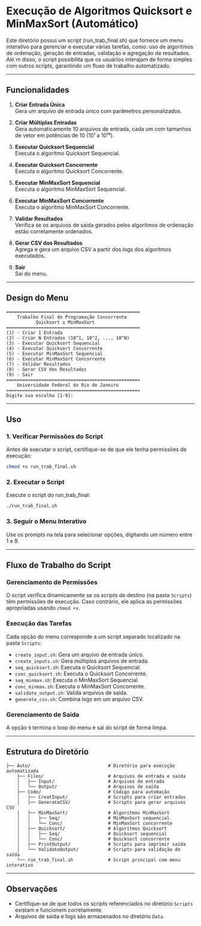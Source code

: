 # Execução de Algoritmos Quicksort e MinMaxSort (Automático)

Este diretório possui um script (run_trab_final.sh) que fornece um menu interativo para gerenciar e executar várias tarefas, como: uso de algoritmos de ordenação, geração de entradas, validação e agregação de resultados. Ale´m disso, o script possibilita que os usuários interajam de forma simples com outros scripts, garantindo um fluxo de trabalho automatizado.

---

## Funcionalidades

1. **Criar Entrada Única**  
   Gera um arquivo de entrada único com parâmetros personalizados.

2. **Criar Múltiplas Entradas**  
   Gera automaticamente 10 arquivos de entrada, cada um com tamanhos de vetor em potências de 10 (10¹ a 10¹⁰).

3. **Executar Quicksort Sequencial**  
   Executa o algoritmo Quicksort Sequencial.

4. **Executar Quicksort Concorrente**  
   Executa o algoritmo Quicksort Concorrente.

5. **Executar MinMaxSort Sequencial**  
   Executa o algoritmo MinMaxSort Sequencial.

6. **Executar MinMaxSort Concorrente**  
   Executa o algoritmo MinMaxSort Concorrente.

7. **Validar Resultados**  
   Verifica se os arquivos de saída gerados pelos algoritmos de ordenação estão corretamente ordenados.

8. **Gerar CSV dos Resultados**  
   Agrega e gera um arquivo CSV a partir dos logs dos algoritmos executados.

9. **Sair**  
   Sai do menu.

---

## Design do Menu

```plaintext
==================================================
    Trabalho Final de Programação Concorrente
           Quicksort x MinMaxSort
==================================================
(1) - Criar 1 Entrada
(2) - Criar N Entradas (10^1, 10^2, ..., 10^N)
(3) - Executar Quicksort Sequencial
(4) - Executar Quicksort Concorrente
(5) - Executar MinMaxSort Sequencial
(6) - Executar MinMaxSort Concorrente
(7) - Validar Resultados
(8) - Gerar CSV dos Resultados
(9) - Sair
==================================================
    Universidade Federal do Rio de Janeiro
==================================================
Digite sua escolha [1-9]:
```

---

## Uso

### 1. Verificar Permissões do Script
Antes de executar o script, certifique-se de que ele tenha permissões de execução:
```bash
chmod +x run_trab_final.sh
```

### 2. Executar o Script
Execute o script do run_trab_final:
```bash
./run_trab_final.sh
```

### 3. Seguir o Menu Interativo
Use os prompts na tela para selecionar opções, digitando um número entre 1 e 9.

---

## Fluxo de Trabalho do Script

### Gerenciamento de Permissões
O script verifica dinamicamente se os scripts de destino (na pasta `Scripts`) têm permissões de execução. Caso contrário, ele aplica as permissões apropriadas usando `chmod +x`.

### Execução das Tarefas
Cada opção do menu corresponde a um script separado localizado na pasta `Scripts`:
- `create_input.sh`: Gera um arquivo de entrada único.
- `create_inputs.sh`: Gera múltiplos arquivos de entrada.
- `seq_quicksort.sh`: Executa o Quicksort Sequencial.
- `conc_quicksort.sh`: Executa o Quicksort Concorrente.
- `seq_minmax.sh`: Executa o MinMaxSort Sequencial.
- `conc_minmax.sh`: Executa o MinMaxSort Concorrente.
- `validate_output.sh`: Valida arquivos de saída.
- `generate_csv.sh`: Combina logs em um arquivo CSV.

### Gerenciamento de Saída
A opção `9` termina o loop do menu e sai do script de forma limpa.

---

## Estrutura do Diretório

```plaintext
├── Auto/                             # Diretório para execução automatizada
    ├── Files/                        # Arquivos de entrada e saída
    │   ├── Input/                    # Arquivos de entrada
    │   └── Output/                   # Arquivos de saída
    ├── Code/                         # Código para automação
    │   ├── CreatInput/               # Scripts para criar entradas
    │   ├── GenerateCSV/              # Scripts para gerar arquivos CSV
    │   ├── MinMaxSort/               # Algoritmos MinMaxSort
    │   │   ├── Seq/                  # MinMaxSort sequencial
    │   │   └── Conc/                 # MinMaxSort concorrente
    │   ├── Quicksort/                # Algoritmos Quicksort
    │   │   ├── Seq/                  # Quicksort sequencial
    │   │   └── Conc/                 # Quicksort concorrente
    │   ├── PrintOutput/              # Scripts para imprimir saída
    │   └── ValidateOutput/           # Scripts para validação de saída
    └── run_trab_final.sh             # Script principal com menu interativo

```

---

## Observações

- Certifique-se de que todos os scripts referenciados no diretório `Scripts` existam e funcionem corretamente.
- Arquivos de saída e logs são armazenados no diretório `Data`.
